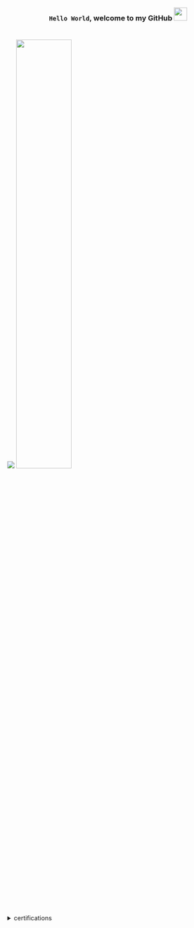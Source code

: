 

### <div><p align="center">`Hello World`, __welcome to my GitHub__ <img src="https://user-images.githubusercontent.com/42378118/110234147-e3259600-7f4e-11eb-95be-0c4047144dea.gif" width="30"></div></p>

#
<img src="https://github-readme-stats.vercel.app/api?username=thiago-ssp&show_icons=true&theme=transparent&hide_border=true&,&bg_color=00000000" />

  <img height="50%" width="auto" src ="https://github-readme-stats.vercel.app/api/top-langs/?username=thiago-ssp&layout=compact&hide_border=true&theme=transparent&bg_color=00000000&langs_count=6&hide=jupyter%20notebook,tex,css,php">

#
<details>	
   <summary>certifications</summary>
  	<ul>
  	    <a href="https://on.fiap.com.br/pluginfile.php/1/local_nanocourses/certificado_nanocourse/64552/fa4a51276886c917a6a8281431e07e4e/certificado.png">Python</a> FIAP<br>
        <a href="https://on.fiap.com.br/pluginfile.php/1/local_nanocourses/certificado_nanocourse/51826/91388dcecce701914fa70b2fafe4743e/certificado.png">DevOps & Agile Culture</a> FIAP<br>
        <a href="https://on.fiap.com.br/pluginfile.php/1/local_nanocourses/certificado_nanocourse/51465/af4e7a217e6bd3f88e0a7c83b2c5c948/certificado.png">Blockchain Advanced</a> FIAP
    </ul>	
</details>
